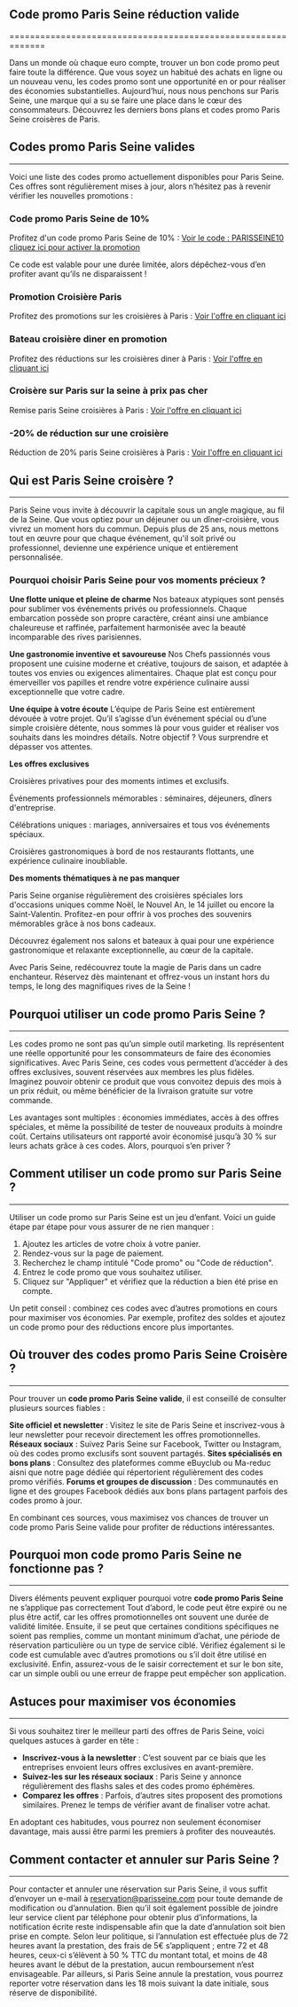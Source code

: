 ## Code promo Paris Seine réduction valide
=============================================================

Dans un monde où chaque euro compte, trouver un bon code promo peut faire toute la différence. Que vous soyez un habitué des achats en ligne ou un nouveau venu, les codes promo sont une opportunité en or pour réaliser des économies substantielles. Aujourd’hui, nous nous penchons sur Paris Seine, une marque qui a su se faire une place dans le cœur des consommateurs. Découvrez les derniers bons plans et codes promo Paris Seine croisères de Paris.

## Codes promo Paris Seine valides
--------------------------------------------------

Voici une liste des codes promo actuellement disponibles pour Paris Seine. Ces offres sont régulièrement mises à jour, alors n’hésitez pas à revenir vérifier les nouvelles promotions :

### Code promo Paris Seine de 10%
Profitez d'un code promo Paris Seine de 10% : [Voir le code : PARISSEINE10 cliquez ici pour activer la promotion](https://www.club-reduc.com/codepromoparisseine)

Ce code est valable pour une durée limitée, alors dépêchez-vous d’en profiter avant qu’ils ne disparaissent !

### Promotion Croisière Paris
Profitez des promotions sur les croisières à Paris : [Voir l'offre en cliquant ici](https://www.club-reduc.com/codepromoparisseine)

### Bateau croisière diner en promotion
Profitez des réductions sur les croisières diner à Paris : [Voir l'offre en cliquant ici](https://www.club-reduc.com/codepromoparisseine)

### Croisère sur Paris sur la seine à prix pas cher
Remise paris Seine croisières à Paris : [Voir l'offre en cliquant ici](https://www.club-reduc.com/codepromoparisseine)

### -20% de réduction sur une croisière
Réduction de 20% paris Seine croisières à Paris : [Voir l'offre en cliquant ici](https://www.club-reduc.com/codepromoparisseine)

## Qui est Paris Seine croisère ?
---------------------

Paris Seine vous invite à découvrir la capitale sous un angle magique, au fil de la Seine. Que vous optiez pour un déjeuner ou un dîner-croisière, vous vivrez un moment hors du commun. Depuis plus de 25 ans, nous mettons tout en œuvre pour que chaque événement, qu'il soit privé ou professionnel, devienne une expérience unique et entièrement personnalisée.

### Pourquoi choisir Paris Seine pour vos moments précieux ?

**Une flotte unique et pleine de charme**
Nos bateaux atypiques sont pensés pour sublimer vos événements privés ou professionnels. Chaque embarcation possède son propre caractère, créant ainsi une ambiance chaleureuse et raffinée, parfaitement harmonisée avec la beauté incomparable des rives parisiennes.

**Une gastronomie inventive et savoureuse**
Nos Chefs passionnés vous proposent une cuisine moderne et créative, toujours de saison, et adaptée à toutes vos envies ou exigences alimentaires. Chaque plat est conçu pour émerveiller vos papilles et rendre votre expérience culinaire aussi exceptionnelle que votre cadre.

**Une équipe à votre écoute**
L’équipe de Paris Seine est entièrement dévouée à votre projet. Qu’il s’agisse d’un événement spécial ou d’une simple croisière détente, nous sommes là pour vous guider et réaliser vos souhaits dans les moindres détails. Notre objectif ? Vous surprendre et dépasser vos attentes.

**Les offres exclusives**

Croisières privatives pour des moments intimes et exclusifs.

Événements professionnels mémorables : séminaires, déjeuners, dîners d'entreprise.

Célébrations uniques : mariages, anniversaires et tous vos événements spéciaux.

Croisières gastronomiques à bord de nos restaurants flottants, une expérience culinaire inoubliable.

**Des moments thématiques à ne pas manquer**

Paris Seine organise régulièrement des croisières spéciales lors d'occasions uniques comme Noël, le Nouvel An, le 14 juillet ou encore la Saint-Valentin. Profitez-en pour offrir à vos proches des souvenirs mémorables grâce à nos bons cadeaux.

Découvrez également nos salons et bateaux à quai pour une expérience gastronomique et relaxante exceptionnelle, au cœur de la capitale.

Avec Paris Seine, redécouvrez toute la magie de Paris dans un cadre enchanteur. Réservez dès maintenant et offrez-vous un instant hors du temps, le long des magnifiques rives de la Seine !
## Pourquoi utiliser un code promo Paris Seine ?
---------------------------------------------

Les codes promo ne sont pas qu’un simple outil marketing. Ils représentent une réelle opportunité pour les consommateurs de faire des économies significatives. Avec Paris Seine, ces codes vous permettent d’accéder à des offres exclusives, souvent réservées aux membres les plus fidèles. Imaginez pouvoir obtenir ce produit que vous convoitez depuis des mois à un prix réduit, ou même bénéficier de la livraison gratuite sur votre commande.

Les avantages sont multiples : économies immédiates, accès à des offres spéciales, et même la possibilité de tester de nouveaux produits à moindre coût. Certains utilisateurs ont rapporté avoir économisé jusqu’à 30 % sur leurs achats grâce à ces codes. Alors, pourquoi s’en priver ?

## Comment utiliser un code promo sur Paris Seine ?
------------------------------------------------

Utiliser un code promo sur Paris Seine est un jeu d’enfant. Voici un guide étape par étape pour vous assurer de ne rien manquer :

1.  Ajoutez les articles de votre choix à votre panier.
2.  Rendez-vous sur la page de paiement.
3.  Recherchez le champ intitulé "Code promo" ou "Code de réduction".
4.  Entrez le code promo que vous souhaitez utiliser.
5.  Cliquez sur "Appliquer" et vérifiez que la réduction a bien été prise en compte.

Un petit conseil : combinez ces codes avec d’autres promotions en cours pour maximiser vos économies. Par exemple, profitez des soldes et ajoutez un code promo pour des réductions encore plus importantes.

## Où trouver des codes promo Paris Seine Croisère ?
------------------------------------------------

Pour trouver un **code promo Paris Seine valide**, il est conseillé de consulter plusieurs sources fiables :

**Site officiel et newsletter** : Visitez le site de Paris Seine et inscrivez-vous à leur newsletter pour recevoir directement les offres promotionnelles.
**Réseaux sociaux** : Suivez Paris Seine sur Facebook, Twitter ou Instagram, où des codes promo exclusifs sont souvent partagés.
**Sites spécialisés en bons plans** : Consultez des plateformes comme eBuyclub ou Ma-reduc aisni que notre page dédiée qui répertorient régulièrement des codes promo vérifiés.
**Forums et groupes de discussion** : Des communautés en ligne et des groupes Facebook dédiés aux bons plans partagent parfois des codes promo à jour.

En combinant ces sources, vous maximisez vos chances de trouver un code promo Paris Seine valide pour profiter de réductions intéressantes.

## Pourquoi mon code promo Paris Seine ne fonctionne pas ?
------------------------------------------------

Divers éléments peuvent expliquer pourquoi votre **code promo Paris Seine** ne s’applique pas correctement
Tout d’abord, le code peut être expiré ou ne plus être actif, car les offres promotionnelles ont souvent une durée de validité limitée. 
Ensuite, il se peut que certaines conditions spécifiques ne soient pas remplies, comme un montant minimum d’achat, une période de réservation particulière ou un type de service ciblé. 
Vérifiez également si le code est cumulable avec d’autres promotions ou s’il doit être utilisé en exclusivité. 
Enfin, assurez-vous de le saisir correctement et sur le bon site, car un simple oubli ou une erreur de frappe peut empêcher son application.

## Astuces pour maximiser vos économies
------------------------------------

Si vous souhaitez tirer le meilleur parti des offres de Paris Seine, voici quelques astuces à garder en tête :

*   **Inscrivez-vous à la newsletter** : C’est souvent par ce biais que les entreprises envoient leurs offres exclusives en avant-première.
*   **Suivez-les sur les réseaux sociaux** : Paris Seine y annonce régulièrement des flashs sales et des codes promo éphémères.
*   **Comparez les offres** : Parfois, d’autres sites proposent des promotions similaires. Prenez le temps de vérifier avant de finaliser votre achat.

En adoptant ces habitudes, vous pourrez non seulement économiser davantage, mais aussi être parmi les premiers à profiter des nouveautés.

## Comment contacter et annuler sur Paris Seine ?
------------------------------------

Pour contacter et annuler une réservation sur Paris Seine, il vous suffit d’envoyer un e-mail à reservation@parisseine.com pour toute demande de modification ou d’annulation. 
Bien qu’il soit également possible de joindre leur service client par téléphone pour obtenir plus d’informations, la notification écrite reste indispensable afin que la date d’annulation soit bien prise en compte. 
Selon leur politique, si l’annulation est effectuée plus de 72 heures avant la prestation, des frais de 5€ s’appliquent ; entre 72 et 48 heures, ceux-ci s’élèvent à 50 % TTC du montant total, et moins de 48 heures avant le début de la prestation, aucun remboursement n’est envisageable. 
Par ailleurs, si Paris Seine annule la prestation, vous pourrez reporter votre réservation dans les 18 mois suivant la date initiale, sous réserve de disponibilité.
